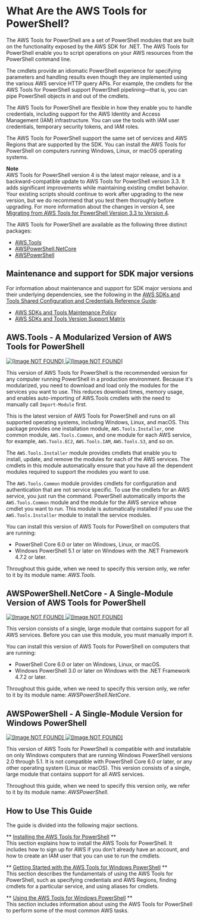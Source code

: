# What Are the AWS Tools for PowerShell?<a name="pstools-welcome"></a>

The AWS Tools for PowerShell are a set of PowerShell modules that are built on the functionality exposed by the AWS SDK for \.NET\. The AWS Tools for PowerShell enable you to script operations on your AWS resources from the PowerShell command line\. 

The cmdlets provide an idiomatic PowerShell experience for specifying parameters and handling results even though they are implemented using the various AWS service HTTP query APIs\. For example, the cmdlets for the AWS Tools for PowerShell support PowerShell pipelining—that is, you can pipe PowerShell objects in and out of the cmdlets\.

The AWS Tools for PowerShell are flexible in how they enable you to handle credentials, including support for the AWS Identity and Access Management \(IAM\) infrastructure\. You can use the tools with IAM user credentials, temporary security tokens, and IAM roles\.

The AWS Tools for PowerShell support the same set of services and AWS Regions that are supported by the SDK\. You can install the AWS Tools for PowerShell on computers running Windows, Linux, or macOS operating systems\.

**Note**  
AWS Tools for PowerShell version 4 is the latest major release, and is a backward\-compatible update to AWS Tools for PowerShell version 3\.3\. It adds significant improvements while maintaining existing cmdlet behavior\. Your existing scripts should continue to work after upgrading to the new version, but we do recommend that you test them thoroughly before upgrading\. For more information about the changes in version 4, see [Migrating from AWS Tools for PowerShell Version 3\.3 to Version 4](v4migration.md)\.

The AWS Tools for PowerShell are available as the following three distinct packages:
+ [AWS\.Tools](#pwsh_structure_pstools)
+ [AWSPowerShell\.NetCore](#pwsh_structure_pscore)
+ [AWSPowerShell](#pwsh_structure_psoldwin)

## Maintenance and support for SDK major versions<a name="sdks-major-versions-maintenance-support"></a>

For information about maintenance and support for SDK major versions and their underlying dependencies, see the following in the [AWS SDKs and Tools Shared Configuration and Credentials Reference Guide](https://docs.aws.amazon.com/credref/latest/refdocs/overview.html):
+ [AWS SDKs and Tools Maintenance Policy](https://docs.aws.amazon.com/credref/latest/refdocs/maint-policy.html)
+ [AWS SDKs and Tools Version Support Matrix](https://docs.aws.amazon.com/credref/latest/refdocs/version-support-matrix.html)

## AWS\.Tools \- A Modularized Version of AWS Tools for PowerShell<a name="pwsh_structure_pstools"></a>

[ ![\[Image NOT FOUND\]](http://docs.aws.amazon.com/powershell/latest/userguide/images/PowerShell%20Gallery-AWS.Tools-blue.png) ](https://www.powershellgallery.com/packages/AWS.Tools.Common) [ ![\[Image NOT FOUND\]](http://docs.aws.amazon.com/powershell/latest/userguide/images/ZIP-Archive-AWS.Tools-yellow.png) ](https://sdk-for-net.amazonwebservices.com/ps/v4/latest/AWS.Tools.zip)

This version of AWS Tools for PowerShell is the recommended version for any computer running PowerShell in a production environment\. Because it's modularized, you need to download and load only the modules for the services you want to use\. This reduces download times, memory usage, and enables auto\-importing of AWS\.Tools cmdlets with the need to manually call `Import-Module` first\.

This is the latest version of AWS Tools for PowerShell and runs on all supported operating systems, including Windows, Linux, and macOS\. This package provides one installation module, `AWS.Tools.Installer`, one common module, `AWS.Tools.Common`, and one module for each AWS service, for example, `AWS.Tools.EC2`, `AWS.Tools.IAM`, `AWS.Tools.S3`, and so on\.

The `AWS.Tools.Installer` module provides cmdlets that enable you to install, update, and remove the modules for each of the AWS services\. The cmdlets in this module automatically ensure that you have all the dependent modules required to support the modules you want to use\.

The `AWS.Tools.Common` module provides cmdlets for configuration and authentication that are not service specific\. To use the cmdlets for an AWS service, you just run the command\. PowerShell automatically imports the `AWS.Tools.Common` module and the module for the AWS service whose cmdlet you want to run\. This module is automatically installed if you use the `AWS.Tools.Installer` module to install the service modules\.

You can install this version of AWS Tools for PowerShell on computers that are running:
+ PowerShell Core 6\.0 or later on Windows, Linux, or macOS\.
+ Windows PowerShell 5\.1 or later on Windows with the \.NET Framework 4\.7\.2 or later\.

Throughout this guide, when we need to specify this version only, we refer to it by its module name: *AWS\.Tools*\.

## AWSPowerShell\.NetCore \- A Single\-Module Version of AWS Tools for PowerShell<a name="pwsh_structure_pscore"></a>

[ ![\[Image NOT FOUND\]](http://docs.aws.amazon.com/powershell/latest/userguide/images/PowerShell-Gallery-AWSPowerShell.NetCore-blue.png) ](https://www.powershellgallery.com/packages/AWSPowerShell.NetCore/) [ ![\[Image NOT FOUND\]](http://docs.aws.amazon.com/powershell/latest/userguide/images/ZIP-Archive-AWSPowerShell.NetCore-yellow.png)](https://sdk-for-net.amazonwebservices.com/ps/v4/latest/AWSPowerShell.NetCore.zip)

This version consists of a single, large module that contains support for all AWS services\. Before you can use this module, you must manually import it\.

You can install this version of AWS Tools for PowerShell on computers that are running:
+ PowerShell Core 6\.0 or later on Windows, Linux, or macOS\.
+ Windows PowerShell 3\.0 or later on Windows with the \.NET Framework 4\.7\.2 or later\.

Throughout this guide, when we need to specify this version only, we refer to it by its module name: *AWSPowerShell\.NetCore*\.

## AWSPowerShell \- A Single\-Module Version for Windows PowerShell<a name="pwsh_structure_psoldwin"></a>

[ ![\[Image NOT FOUND\]](http://docs.aws.amazon.com/powershell/latest/userguide/images/PowerShell-Gallery-AWSPowerShell-blue.png) ](https://www.powershellgallery.com/packages/AWSPowerShell/) [ ![\[Image NOT FOUND\]](http://docs.aws.amazon.com/powershell/latest/userguide/images/ZIP-20Archive-AWSPowerShell-yellow.png)](https://sdk-for-net.amazonwebservices.com/ps/v4/latest/AWSPowerShell.zip)

This version of AWS Tools for PowerShell is compatible with and installable on only Windows computers that are running Windows PowerShell versions 2\.0 through 5\.1\. It is not compatible with PowerShell Core 6\.0 or later, or any other operating system \(Linux or macOS\)\. This version consists of a single, large module that contains support for all AWS services\.

Throughout this guide, when we need to specify this version only, we refer to it by its module name: *AWSPowerShell*\.

## How to Use This Guide<a name="how-to-use-this-guide"></a>

The guide is divided into the following major sections\.

** [Installing the AWS Tools for PowerShell](pstools-getting-set-up.md) **  
This section explains how to install the AWS Tools for PowerShell\. It includes how to sign up for AWS if you don't already have an account, and how to create an IAM user that you can use to run the cmdlets\.

** [Getting Started with the AWS Tools for Windows PowerShell](pstools-getting-started.md) **  
This section describes the fundamentals of using the AWS Tools for PowerShell, such as specifying credentials and AWS Regions, finding cmdlets for a particular service, and using aliases for cmdlets\.

** [Using the AWS Tools for Windows PowerShell](pstools-using.md) **  
This section includes information about using the AWS Tools for PowerShell to perform some of the most common AWS tasks\.